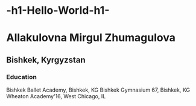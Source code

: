 # -h1-Hello-World-h1-
 <head>
    <!-- this is why im doing something-->
  </head>

  <body>

<h1>Allakulovna Mirgul Zhumagulova</h1>
<h2>Bishkek, Kyrgyzstan</h2>
<h3>Education</h3>
 Bishkek Ballet Academy, Bishkek, KG
 Bishkek Gymnasium 67, Bishkek, KG
 Wheaton Academy'16, West Chicago, IL

